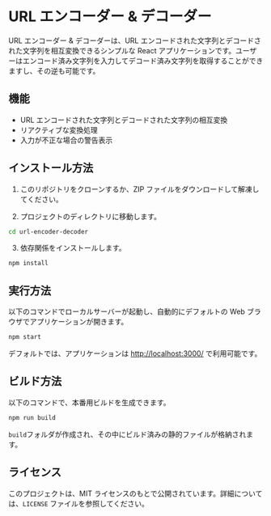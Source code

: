 # URL エンコーダー &amp; デコーダー

URL エンコーダー & デコーダーは、URL エンコードされた文字列とデコードされた文字列を相互変換できるシンプルな React アプリケーションです。ユーザーはエンコード済み文字列を入力してデコード済み文字列を取得することができますし、その逆も可能です。

## 機能

- URL エンコードされた文字列とデコードされた文字列の相互変換
- リアクティブな変換処理
- 入力が不正な場合の警告表示

## インストール方法

1. このリポジトリをクローンするか、ZIP ファイルをダウンロードして解凍してください。

2. プロジェクトのディレクトリに移動します。

```bash
cd url-encoder-decoder
```

3. 依存関係をインストールします。

```bash
npm install
```

## 実行方法

以下のコマンドでローカルサーバーが起動し、自動的にデフォルトの Web ブラウザでアプリケーションが開きます。

```bash
npm start
```

デフォルトでは、アプリケーションは [http://localhost:3000/](http://localhost:3000/) で利用可能です。

## ビルド方法

以下のコマンドで、本番用ビルドを生成できます。

```bash
npm run build
```

`build`フォルダが作成され、その中にビルド済みの静的ファイルが格納されます。

## ライセンス

このプロジェクトは、MIT ライセンスのもとで公開されています。詳細については、`LICENSE` ファイルを参照してください。
